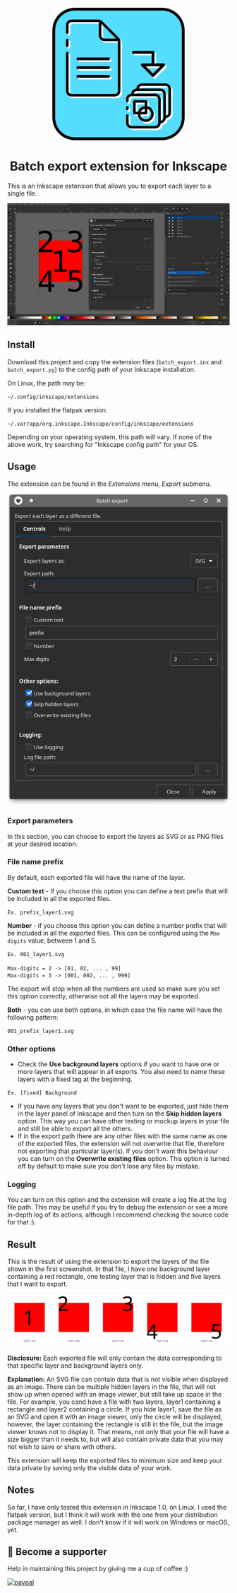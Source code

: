 <p align="center">
    <img alt="logo" src="images/Logo.png" height="300px" width="300px">
</p>

<h1 align="center">Batch export extension for Inkscape</h1>

This is an Inkscape extension that allows you to export each layer to a single file.

![Inkscape view](images/inkscape_view.png)

## Install
Download this project and copy the extension files (`batch_export.inx` and `batch_export.py`) to the config path of your Inkscape installation.

On Linux, the path may be:
```
~/.config/inkscape/extensions
```

If you installed the flatpak version:
```
~/.var/app/org.inkscape.Inkscape/config/inkscape/extensions
```

Depending on your operating system, this path will vary. If none of the above work, try searching for "Inkscape config path" for your OS.

## Usage
The extension can be found in the *Extensions* menu, *Export* submenu.

![Extension view](images/extension-view.png)

### Export parameters

In this section, you can choose to export the layers as SVG or as PNG files at your desired location.

### File name prefix

By default, each exported file will have the name of the layer.

**Custom text** - If you choose this option you can define a text prefix that will be included in all the exported files.
```
Ex. prefix_layer1.svg
```

**Number** - if you choose this option you can define a number prefix that will be included in all the exported files. This can be configured using the `Max digits` value, between 1 and 5.
```
Ex. 001_layer1.svg

Max-digits = 2 -> [01, 02, ... , 99]
Max-digits = 3 -> [001, 002, ... , 999]
```
The export will stop when all the numbers are used so make sure you set this option correctly, otherwise not all the layers may be exported.

**Both** - you can use both options, in which case the file name will have the following pattern:
```
001_prefix_layer1.svg
```

### Other options
* Check the **Use background layers** options if you want to have one or more layers that will appear in all exports. You also need to name these layers with a fixed tag at the beginning.
```
Ex. [fixed] Background
```
* If you have any layers that you don't want to be exported, just hide them in the layer panel of Inkscape and then turn on the **Skip hidden layers** option. This way you can have other testing or mockup layers in your file and still be able to export all the others.
* If in the export path there are any other files with the same name as one of the exported files, the extension will not overwrite that file, therefore not exporting that particular layer(s). If you don't want this behaviour you can turn on the **Overwrite existing files** option. This option is turned off by default to make sure you don't lose any files by mistake.

### Logging
You can turn on this option and the extension will create a log file at the log file path. This may be useful if you try to debug the extension or see a more in-depth log of its actions, although I recommend checking the source code for that :).

## Result
This is the result of using the extension to export the layers of the file shown in the first screenshot. In that file, I have one background layer containing a red rectangle, one testing layer that is hidden and five layers that I want to export.

![Exported files](images/exported_files.png)

**Disclosure:** Each exported file will only contain the data corresponding to that specific layer and background layers only.

**Explanation:** An SVG file can contain data that is not visible when displayed as an image. There can be multiple hidden layers in the file, that will not show up when opened with an image viewer, but still take up space in the file. For example, you cand have a file with two layers, layer1 containing a rectangle and layer2 containing a circle. If you hide layer1, save the file as an SVG and open it with an image viewer, only the circle will be displayed, however, the layer containing the rectangle is still in the file, but the image viewer knows not to display it. That means, not only that your file will have a size bigger than it needs to, but will also contain private data that you may not wish to save or share with others.

This extension will keep the exported files to minimum size and keep your data private by saving only the visible data of your work.

## Notes
So far, I have only tested this extension in Inkscape 1.0, on Linux. I used the flatpak version, but I think it will work with the one from your distribution package manager as well. I don't know if it will work on Windows or macOS, yet.

## 🙌 Become a supporter
Help in maintaining this project by giving me a cup of coffee :)

[![paypal](https://www.paypalobjects.com/en_US/i/btn/btn_donateCC_LG.gif)](https://www.paypal.com/cgi-bin/webscr?cmd=_s-xclick&hosted_button_id=JDW4SPTJACYSJ&source=url)

